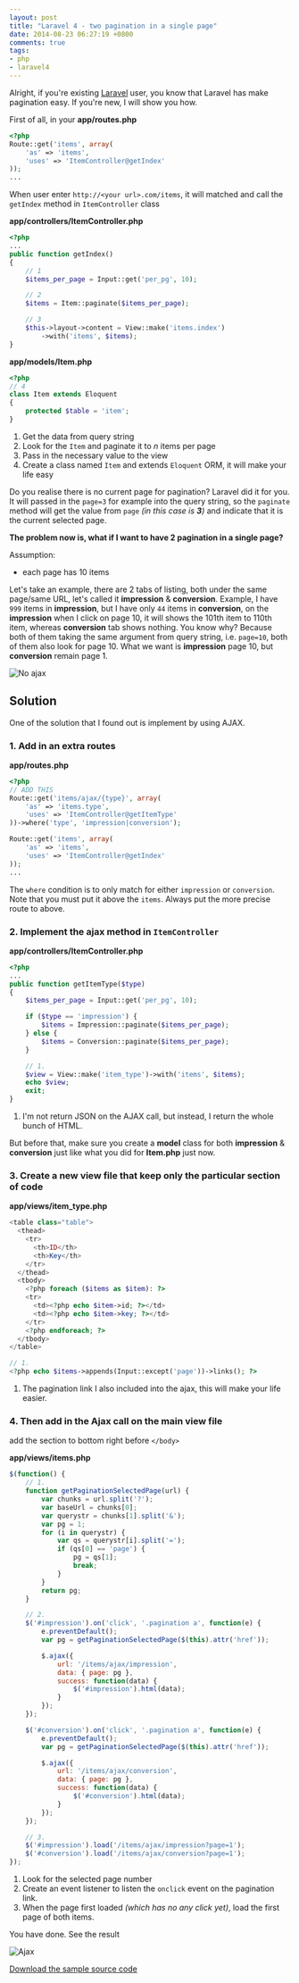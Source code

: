 ```yaml
---
layout: post
title: "Laravel 4 - two pagination in a single page"
date: 2014-08-23 06:27:19 +0800
comments: true
tags: 
- php
- laravel4
---
```


Alright, if you're existing [Laravel](http://laravel.com) user, you know that Laravel has make pagination easy. If you're new, I will show you how.

First of all, in your **app/routes.php**

```php
<?php
Route::get('items', array(
    'as' => 'items', 
    'uses' => 'ItemController@getIndex'
));
...
```

When user enter `http://<your url>.com/items`, it will matched and call the `getIndex` method in `ItemController` class

**app/controllers/ItemController.php**

```php
<?php
...
public function getIndex()
{
    // 1
    $items_per_page = Input::get('per_pg', 10);

    // 2
    $items = Item::paginate($items_per_page);

    // 3
    $this->layout->content = View::make('items.index')
        ->with('items', $items);
}
```

**app/models/Item.php**

```php
<?php
// 4
class Item extends Eloquent
{
	protected $table = 'item';
}
```

1. Get the data from query string
2. Look for the `Item` and paginate it to _n_ items per page
3. Pass in the necessary value to the view
4. Create a class named `Item` and extends `Eloquent` ORM, it will make your life easy

Do you realise there is no current page for pagination? Laravel did it for you. It will passed in the `page=3` for
example into the query string, so the `paginate` method will get the value from `page` _(in this case is **3**)_
and indicate that it is the current selected page.

**The problem now is, what if I want to have 2 pagination in a single page?**

Assumption:

- each page has 10 items

Let's take an example, there are 2 tabs of listing, both under the same page/same URL, let's called it
**impression** & **conversion**. Example, I have `999` items in **impression**, but I have only `44` items
in **conversion**, on the **impression** when I click on page 10, it will shows the 101th item to 110th item,
whereas **conversion** tab shows nothing. You know why? Because both of them taking the same argument from query
string, i.e. `page=10`, both of them also look for page 10. What we want is **impression** page 10, but **conversion**
remain page 1.

![No ajax](http://jslim89.github.com/images/posts/2014-08-23-laravel-4-two-pagination-in-a-single-page/no-ajax.gif)

## Solution
One of the solution that I found out is implement by using AJAX.

### 1. Add in an extra routes

**app/routes.php**

```php
<?php
// ADD THIS
Route::get('items/ajax/{type}', array(
    'as' => 'items.type', 
    'uses' => 'ItemController@getItemType'
))->where('type', 'impression|conversion');

Route::get('items', array(
    'as' => 'items', 
    'uses' => 'ItemController@getIndex'
));
...
```

The `where` condition is to only match for either `impression` or `conversion`. Note that
you must put it above the `items`. Always put the more precise route to above.

### 2. Implement the ajax method in `ItemController`

**app/controllers/ItemController.php**

```php
<?php
...
public function getItemType($type)
{
    $items_per_page = Input::get('per_pg', 10);

    if ($type == 'impression') {
        $items = Impression::paginate($items_per_page);
    } else {
        $items = Conversion::paginate($items_per_page);
    }

    // 1.
    $view = View::make('item_type')->with('items', $items);
    echo $view;
    exit;
}
```

1. I'm not return JSON on the AJAX call, but instead, I return the whole bunch of HTML.

But before that, make sure you create a **model** class for both **impression** & **conversion** just like
what you did for **Item.php** just now.

### 3. Create a new view file that keep only the particular section of code

**app/views/item_type.php**

```php
<table class="table">
  <thead>
    <tr>
      <th>ID</th>
      <th>Key</th>
    </tr>
  </thead>
  <tbody>
    <?php foreach ($items as $item): ?>
    <tr>
      <td><?php echo $item->id; ?></td>
      <td><?php echo $item->key; ?></td>
    </tr>
    <?php endforeach; ?>
  </tbody>
</table>

// 1.
<?php echo $items->appends(Input::except('page'))->links(); ?>
```

1. The pagination link I also included into the ajax, this will make your life easier.

### 4. Then add in the Ajax call on the main view file

add the section to bottom right before `</body>`

**app/views/items.php**

```js
$(function() {
    // 1.
    function getPaginationSelectedPage(url) {
        var chunks = url.split('?');
        var baseUrl = chunks[0];
        var querystr = chunks[1].split('&');
        var pg = 1;
        for (i in querystr) {
            var qs = querystr[i].split('=');
            if (qs[0] == 'page') {
                pg = qs[1];
                break;
            }
        }
        return pg;
    }

    // 2.
    $('#impression').on('click', '.pagination a', function(e) {
        e.preventDefault();
        var pg = getPaginationSelectedPage($(this).attr('href'));

        $.ajax({
            url: '/items/ajax/impression',
            data: { page: pg },
            success: function(data) {
                $('#impression').html(data);
            }
        });
    });

    $('#conversion').on('click', '.pagination a', function(e) {
        e.preventDefault();
        var pg = getPaginationSelectedPage($(this).attr('href'));

        $.ajax({
            url: '/items/ajax/conversion',
            data: { page: pg },
            success: function(data) {
                $('#conversion').html(data);
            }
        });
    });

    // 3.
    $('#impression').load('/items/ajax/impression?page=1');
    $('#conversion').load('/items/ajax/conversion?page=1');
});
```

1. Look for the selected page number
2. Create an event listener to listen the `onclick` event on the pagination link.
3. When the page first loaded _(which has no any click yet)_, load the first page of both items.

You have done. See the result

![Ajax](http://jslim89.github.com/images/posts/2014-08-23-laravel-4-two-pagination-in-a-single-page/ajax.gif)

[Download the sample source code](http://jslim89.github.com/attachments/posts/2014-08-23-laravel-4-two-pagination-in-a-single-page/sample.zip)
